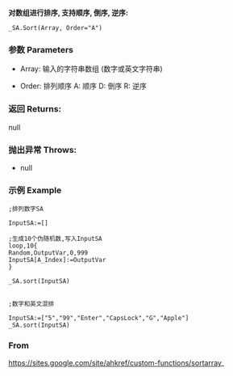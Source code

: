 **对数组进行排序, 支持顺序, 倒序, 逆序:**

```
_SA.Sort(Array, Order="A")
```

### 参数 Parameters

- Array: 输入的字符串数组 (数字或英文字符串)

- Order: 排列顺序 A: 顺序 D: 倒序 R: 逆序

### 返回 Returns: 
null
### 抛出异常 Throws: 
- null
### 示例 Example
```autohotkey
;排列数字SA

InputSA:=[]

;生成10个伪随机数,写入InputSA
loop,10{
Random,OutputVar,0,999
InputSA[A_Index]:=OutputVar
}

_SA.sort(InputSA)


```
```autohotkey
;数字和英文混排

InputSA:=["5","99","Enter","CapsLock","G","Apple"]
_SA.sort(InputSA)

```

### From

 https://sites.google.com/site/ahkref/custom-functions/sortarray_